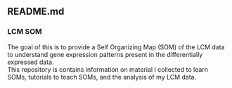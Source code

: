 ## README.md

### LCM SOM 

The goal of this is to provide a Self Organizing Map (SOM) of the LCM data to understand gene expression patterns present in the differentially expressed data.  
This repository is contains information on material I collected to learn SOMs, tutorials to teach SOMs, and the analysis of my LCM data.  
